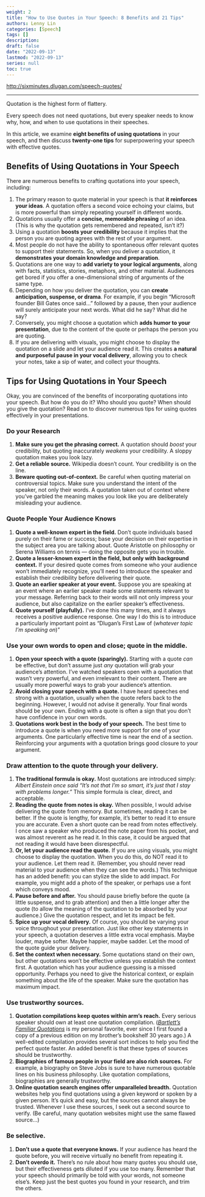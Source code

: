 ```yaml
---
weight: 2
title: "How to Use Quotes in Your Speech: 8 Benefits and 21 Tips"
authors: Lenny Lin
categories: [Speech]
tags: []
description: 
draft: false
date: "2022-09-13"
lastmod: "2022-09-13"
series: null
toc: true
---
```



http://sixminutes.dlugan.com/speech-quotes/
<!--more-->
---

Quotation is the highest form of flattery.

Every speech does not need quotations, but every speaker needs to know why, how, and when to use quotations in their speeches.

In this article, we examine **eight benefits of using quotations** in your speech, and then discuss **twenty-one tips** for superpowering your speech with effective quotes.

## Benefits of Using Quotations in Your Speech

There are numerous benefits to crafting quotations into your speech, including:

1. The primary reason to quote material in your speech is that **it reinforces your ideas**. A quotation offers a second voice echoing your claims, but is more powerful than simply repeating yourself in different words.
2. Quotations usually offer a **concise, memorable phrasing** of an idea. (This is why the quotation gets remembered and repeated, isn’t it?)
3. Using a quotation **boosts your credibility** because it implies that the person you are quoting agrees with the rest of your argument.
4. Most people do not have the ability to spontaneous offer relevant quotes to support their statements. So, when you deliver a quotation, it **demonstrates your domain knowledge and preparation**.
5. Quotations are one way to **add variety to your logical arguments**, along with facts, statistics, stories, metaphors, and other material. Audiences get bored if you offer a one-dimensional string of arguments of the same type.
6. Depending on how you deliver the quotation, you can **create anticipation, suspense, or drama**. For example, if you begin “Microsoft founder Bill Gates once said…” followed by a pause, then your audience will surely anticipate your next words. What did he say? What did he say?
7. Conversely, you might choose a quotation which **adds humor to your presentation**, due to the content of the quote or perhaps the person you are quoting.
8. If you are delivering with visuals, you might choose to display the quotation on a slide and let your audience read it. This creates **a natural and purposeful pause in your vocal delivery**, allowing you to check your notes, take a sip of water, and collect your thoughts.

## Tips for Using Quotations in Your Speech

Okay, you are convinced of the benefits of incorporating quotations into your speech. But how do you do it? Who should you quote? When should you give the quotation? Read on to discover numerous tips for using quotes effectively in your presentations.

### Do your Research

1. **Make sure you get the phrasing correct.** A quotation should *boost* your credibility, but quoting inaccurately *weakens* your credibility. A sloppy quotation makes you look lazy.
2. **Get a reliable source.** Wikipedia doesn’t count. Your credibility is on the line.
3. **Beware quoting out-of-context.** Be careful when quoting material on controversial topics. Make sure you understand the intent of the speaker, not only their words. A quotation taken out of context where you’ve garbled the meaning makes you look like you are deliberately misleading your audience.

### Quote People Your Audience Knows

1. **Quote a well-known expert in the field.** Don’t quote individuals based purely on their fame or success; base your decision on their expertise in the subject area you are talking about. Quote Aristotle on philosophy or Serena Williams on tennis — doing the opposite gets you in trouble.
2. **Quote a lesser-known expert in the field, but only with background context.** If your desired quote comes from someone who your audience won’t immediately recognize, you’ll need to introduce the speaker and establish their credibility before delivering their quote.
3. **Quote an earlier speaker at your event.** Suppose you are speaking at an event where an earlier speaker made some statements relevant to your message. Referring back to their words will not only impress your audience, but also capitalize on the earlier speaker’s effectiveness.
4. **Quote yourself (playfully).** I’ve done this many times, and it always receives a positive audience response. One way I do this is to introduce a particularly important point as “Dlugan’s First Law of (*whatever topic I’m speaking on*)”

### Use your own words to open and close; quote in the middle.

1. **Open your speech with a quote (sparingly).** Starting with a quote *can* be effective, but don’t assume just *any* quotation will grab your audience’s attention. I’ve watched speakers open with a quotation that wasn’t very powerful, and even irrelevant to their content. There are usually more powerful ways to grab your audience’s attention.
2. **Avoid closing your speech with a quote.** I have heard speeches end strong with a quotation, usually when the quote refers back to the beginning. However, I would not advise it generally. Your final words should be your own. Ending with a quote is often a sign that you don’t have confidence in your own words.
3. **Quotations work best in the body of your speech.** The best time to introduce a quote is when you need more support for one of your arguments. One particularly effective time is near the end of a section. Reinforcing your arguments with a quotation brings good closure to your argument.

### Draw attention to the quote through your delivery.

1. **The traditional formula is okay.** Most quotations are introduced simply: *Albert Einstein once said “It’s not that I’m so smart, it’s just that I stay with problems longer.”* This simple formula is clear, direct, and acceptable.
2. **Reading the quote from notes is okay.** When possible, I would advise delivering the quote from memory. But sometimes, reading it can be better. If the quote is lengthy, for example, it’s better to read it to ensure you are accurate. Even a short quote can be read from notes effectively. I once saw a speaker who produced the note paper from his pocket, and was almost reverent as he read it. In this case, it could be argued that not reading it would have been disrespectful.
3. **Or, let your audience read the quote.** If you are using visuals, you might choose to display the quotation. When you do this, do NOT read it to your audience. Let them read it. (Remember, you should never read material to your audience when they can see the words.) This technique has an added benefit: you can stylize the slide to add impact. For example, you might add a photo of the speaker, or perhaps use a font which conveys mood.
4. **Pause before and after.** You should pause briefly before the quote (a little suspense, and to grab attention) and then a little longer after the quote (to allow the meaning of the quotation to be absorbed by your audience.) Give the quotation respect, and let its impact be felt.
5. **Spice up your vocal delivery.** Of course, you should be varying your voice throughout your presentation. Just like other key statements in your speech, a quotation deserves a little extra vocal emphasis. Maybe louder, maybe softer. Maybe happier, maybe sadder. Let the mood of the quote guide your delivery.
6. **Set the context when necessary.** Some quotations stand on their own, but other quotations won’t be effective unless you establish the context first. A quotation which has your audience guessing is a missed opportunity. Perhaps you need to give the historical context, or explain something about the life of the speaker. Make sure the quotation has maximum impact.

### Use trustworthy sources.

1. **Quotation compilations keep quotes within arm’s reach.** Every serious speaker should own at least one quotation compilation. (*[Bartlett’s Familiar Quotations](http://www.amazon.com/gp/product/0316084603/ref=as_li_ss_tl?ie=UTF8&camp=1789&creative=390957&creativeASIN=0316084603&linkCode=as2&tag=sixminupublsp-20)* is my personal favorite, ever since I first found a copy of a previous edition on my brother’s bookshelf 30 years ago.) A well-edited compilation provides several sort indices to help you find the perfect quote faster. An added benefit is that these types of sources should be trustworthy.
2. **Biographies of famous people in your field are also rich sources.** For example, a biography on Steve Jobs is sure to have numerous quotable lines on his business philosophy. Like quotation compilations, biographies are generally trustworthy.
3. **Online quotation search engines offer unparalleled breadth.** Quotation websites help you find quotations using a given keyword or spoken by a given person. It’s quick and easy, but the sources cannot always be trusted. Whenever I use these sources, I seek out a second source to verify. (Be careful, many quotation websites might use the same flawed source…)

### Be selective.

1. **Don’t use a quote that everyone knows.** If your audience has heard the quote before, you will receive virtually no benefit from repeating it.
2. **Don’t overdo it.** There’s no rule about how many quotes you should use, but their effectiveness gets diluted if you use too many. Remember that your speech should primarily be told with your words, not someone else’s. Keep just the best quotes you found in your research, and trim the others.